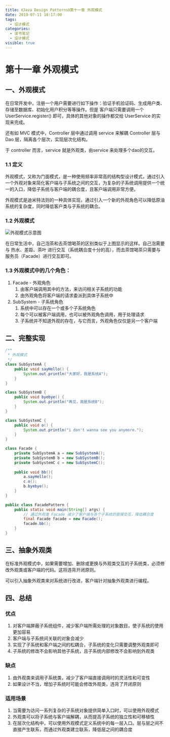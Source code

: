 ```yaml
---
title: 《Java Design Patterns》第十一章 外观模式
date: 2019-07-11 18:17:00
tags: 
  - 设计模式
categories:
  - 读书笔记
  - 设计模式
visible: true
---
```


# 第十一章 外观模式

## 一、外观模式

在日常开发中，注册一个用户需要进行如下操作：验证手机验证码、生成用户类、存储至数据库、初始化用户积分等等操作。但是 客户端只需要调用一个 UserService.register() 即可，具体的其他对象的操作都交给 UserService 的实现来完成。

还有如 MVC 模式中，Controller 层中通过调用 service 来解耦 Controller 层与 Dao 层，隔离各个层次，实现层次化结构。

于 controller 而言，service 就是外观类，由service 来处理多个dao的交互。

### 1.1 定义

外观模式，又称为门面模式，是一种使用频率非常高的结构型设计模式，通过引入一个外观对象来简化客户端与子系统之间的交互，为复杂的子系统调用提供一个统一的入口，降低子系统与客户端的耦合度，且客户端调用非常方便。

外观模式是迪米特法则的一种具体实现，通过引入一个新的外观角色可以降低原油系统的复杂度，同时降低客户类与子系统的耦合。

### 1.2 外观模式

![外观模式示意图](https://i.loli.net/2019/07/11/5d270855d1d7975835.png)

在日常生活中，自己泡茶和去茶馆喝茶的区别类似于上图显示的这样。自己泡需要与 热水、差距、茶叶 进行交互（系统耦合度十分的高），而去茶馆喝茶只需要与服务员（Facade）进行交互即可。

### 1.3 外观模式中的几个角色：

1. Facade - 外观角色
   1. 由客户端调用其中的方法，来访问相关子系统的功能
   2. 由外观角色将客户端的请求委派到具体子系统中
2. SubSystem - 子系统角色
   1. 系统中可以存在一个或多个子系统角色
   2. 每个可以被客户端调用，也可以被外观角色调用，用于处理请求
   3. 子系统并不知道外观的存在，与它而言，外观角色仅仅是另一个客户端

## 二、完整实现

```java
/**
 * 外观模式
 */
class SubSystemA {
    public void sayHello() {
        System.out.println("大家好，我是系统A");
    }
}

class SubSystemB {
    public void byebye() {
        System.out.println("再见，我是系统B");
    }
}

class SubSystemC {
    public void o() {
        System.out.println("i don't wanna see you anymore.");
    }
}

class Facade {
    private SubSystemA a = new SubSystemA();
    private SubSystemB b = new SubSystemB();
    private SubSystemC c = new SubSystemC();
    
    public void bb(){
        a.sayHello();
        c.o();
        b.byebye();
    }
}

public class FacadePattern {
    public static void main(String[] args) {
        // 通过外观类 Facade 减少了客户端与各个子系统的直接交互，降低耦合度
        final Facade facade = new Facade();
        facade.bb();
    }
}
```

## 三、抽象外观类

在标准外观模式中，如果需要增加、删除或更换与外观类交互的子系统类，必须修改外观类或客户端的代码。这将违背开闭原则。

可以引入抽象外观类来对系统进行改进，客户端针对抽象外观类进行编程。

## 四、总结

### 优点

1. 对客户端屏蔽子系统组件，减少客户端所需处理的对象数目，使子系统的使用更加容易
2. 客户端与子系统间关联的对象会减少
3. 实现了子系统和客户端之间的松耦合，子系统的变化只需要调整外观类即可
4. 子系统的修改不会影响其他子系统，且子系统内部修改不会影响到外观类

### 缺点

1. 由外观类来调用子系统类，减少了客户端直接调用时的灵活性和可变性
2. 如果设计不当，增加子系统时可能会修改外观类，违背了开闭原则

### 适用场景

1. 当需要为访问一系列复杂的子系统对象提供简单入口时，可以使用外观模式
2. 外观类可以将子系统与客户端解耦，从而提高子系统的独立性和可移植性
3. 在层次化结构中，可以使用外观模式定义系统中的每一层入口。层与层之间不直接产生联系，而通过外观类建立联系，降低层之间的耦合度